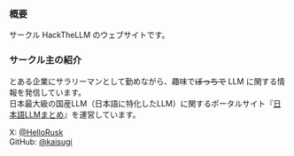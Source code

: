 ### 概要

サークル HackTheLLM のウェブサイトです。

### サークル主の紹介

とある企業にサラリーマンとして勤めながら、趣味で~~ぼっちで~~ LLM に関する情報を発信しています。  
日本最大級の国産LLM（日本語に特化したLLM）に関するポータルサイト『[日本語LLMまとめ](https://llm-jp.github.io/awesome-japanese-llm/)』を運営しています。

X: [@HelloRusk](https://x.com/hellorusk)  
GitHub: [@kaisugi](https://github.com/kaisugi)